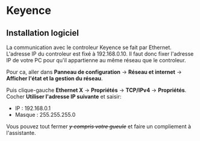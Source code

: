 # Keyence

## Installation logiciel

La communication avec le controleur Keyence se fait par Ethernet. L'adresse IP du controleur est fixé à 192.168.0.10. Il faut donc fixer l'adresse IP de votre PC pour qu'il appartienne au même réseau que le controleur.

Pour ca, aller dans **Panneau de configuration** &rarr; **Réseau et internet** &rarr; **Afficher l'état et la gestion du réseau**.

Puis clique-gauche **Ethernet X** &rarr; **Propriétés**  &rarr; **TCP/IPv4** &rarr; **Propriétés**.
Cocher **Utiliser l'adresse IP suivante** et saisir:
 - IP : 192.168.0.1
 - Masque : 255.255.255.0

Vous pouvez tout fermer  *~~y compris votre gueule~~* et faire un compliement à l'assistante.
